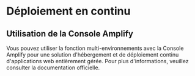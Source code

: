 # Déploiement en continu

## Utilisation de la Console Amplify

Vous pouvez utiliser la fonction multi-environnements avec la Console Amplify pour une solution d'hébergement et de déploiement continu d'applications web entièrement gérée. Pour plus d'informations, veuillez consulter la documentation [](https://docs.aws.amazon.com/amplify/latest/userguide/multi-environments.html)officielle.
